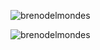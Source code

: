 <p>&nbsp;<img align="left" src="https://github-readme-stats.vercel.app/api?username=brenodelmondes&show_icons=true&theme=tokyonight&locale=pt-br" alt="brenodelmondes" /></p>

<p><img align="center" src="https://github-readme-stats.vercel.app/api/top-langs?username=brenodelmondes&show_icons=true&theme=tokyonight&locale=pt-br&layout=compact" alt="brenodelmondes" /></p>
<!--
**brenodelmondes/brenodelmondes** is a ✨ _special_ ✨ repository because its `README.md` (this file) appears on your GitHub profile.

Here are some ideas to get you started:

- 🔭 I’m currently working on ...
- 🌱 I’m currently learning ...
- 👯 I’m looking to collaborate on ...
- 🤔 I’m looking for help with ...
- 💬 Ask me about ...
- 📫 How to reach me: ...
- 😄 Pronouns: ...
- ⚡ Fun fact: ...
-->
